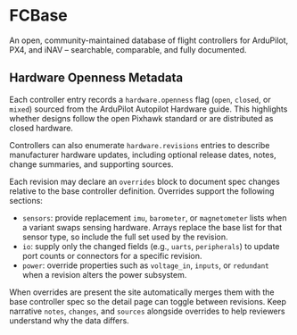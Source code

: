 # FCBase
An open, community-maintained database of flight controllers for ArduPilot, PX4, and iNAV – searchable, comparable, and fully documented.

## Hardware Openness Metadata

Each controller entry records a `hardware.openness` flag (`open`, `closed`, or `mixed`) sourced from the ArduPilot Autopilot Hardware guide. This highlights whether designs follow the open Pixhawk standard or are distributed as closed hardware.

Controllers can also enumerate `hardware.revisions` entries to describe manufacturer hardware updates, including optional release dates, notes, change summaries, and supporting sources.

Each revision may declare an `overrides` block to document spec changes relative to the base controller definition. Overrides support the following sections:

- `sensors`: provide replacement `imu`, `barometer`, or `magnetometer` lists when a variant swaps sensing hardware. Arrays replace the base list for that sensor type, so include the full set used by the revision.
- `io`: supply only the changed fields (e.g., `uarts`, `peripherals`) to update port counts or connectors for a specific revision.
- `power`: override properties such as `voltage_in`, `inputs`, or `redundant` when a revision alters the power subsystem.

When overrides are present the site automatically merges them with the base controller spec so the detail page can toggle between revisions. Keep narrative `notes`, `changes`, and `sources` alongside overrides to help reviewers understand why the data differs.
